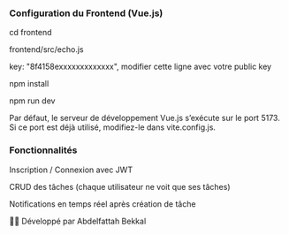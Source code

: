
### Configuration du Frontend (Vue.js)
cd frontend

frontend/src/echo.js

key: "8f4158exxxxxxxxxxxxx", modifier cette ligne avec votre public key 

npm install

npm run dev


Par défaut, le serveur de développement Vue.js s’exécute sur le port 5173.
Si ce port est déjà utilisé, modifiez-le dans vite.config.js.

### Fonctionnalités

Inscription / Connexion avec JWT

CRUD des tâches (chaque utilisateur ne voit que ses tâches)

Notifications en temps réel après création de tâche




👨‍💻 Développé par Abdelfattah Bekkal
